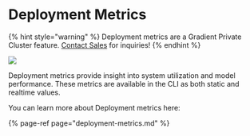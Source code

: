 # Deployment Metrics

{% hint style="warning" %}
Deployment metrics are a Gradient Private Cluster feature. [Contact Sales](https://info.paperspace.com/contact-sales) for inquiries!
{% endhint %}

![](../../.gitbook/assets/image%20%2899%29.png)

Deployment metrics provide insight into system utilization and model performance.  These metrics are available in the CLI as both static and realtime values.  

You can learn more about Deployment metrics here:

{% page-ref page="deployment-metrics.md" %}



